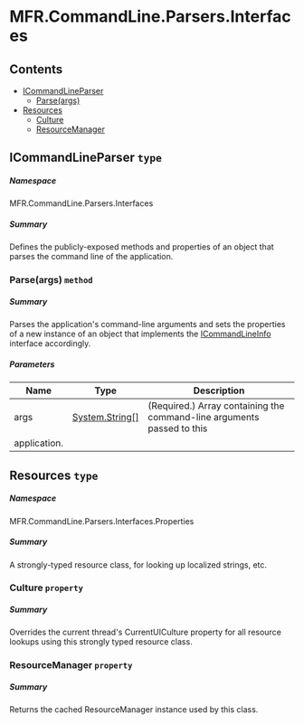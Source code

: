 <a name='assembly'></a>
# MFR.CommandLine.Parsers.Interfaces

## Contents

- [ICommandLineParser](#T-MFR-CommandLine-Parsers-Interfaces-ICommandLineParser 'MFR.CommandLine.Parsers.Interfaces.ICommandLineParser')
  - [Parse(args)](#M-MFR-CommandLine-Parsers-Interfaces-ICommandLineParser-Parse-System-String[]- 'MFR.CommandLine.Parsers.Interfaces.ICommandLineParser.Parse(System.String[])')
- [Resources](#T-MFR-CommandLine-Parsers-Interfaces-Properties-Resources 'MFR.CommandLine.Parsers.Interfaces.Properties.Resources')
  - [Culture](#P-MFR-CommandLine-Parsers-Interfaces-Properties-Resources-Culture 'MFR.CommandLine.Parsers.Interfaces.Properties.Resources.Culture')
  - [ResourceManager](#P-MFR-CommandLine-Parsers-Interfaces-Properties-Resources-ResourceManager 'MFR.CommandLine.Parsers.Interfaces.Properties.Resources.ResourceManager')

<a name='T-MFR-CommandLine-Parsers-Interfaces-ICommandLineParser'></a>
## ICommandLineParser `type`

##### Namespace

MFR.CommandLine.Parsers.Interfaces

##### Summary

Defines the publicly-exposed methods and properties of an object that parses
the command line of the application.

<a name='M-MFR-CommandLine-Parsers-Interfaces-ICommandLineParser-Parse-System-String[]-'></a>
### Parse(args) `method`

##### Summary

Parses the application's command-line arguments and sets the properties of a
new instance of an object that implements the
[ICommandLineInfo](#T-MFR-CommandLine-Models-Interfaces-ICommandLineInfo 'MFR.CommandLine.Models.Interfaces.ICommandLineInfo') interface
accordingly.

##### Parameters

| Name | Type | Description |
| ---- | ---- | ----------- |
| args | [System.String[]](http://msdn.microsoft.com/query/dev14.query?appId=Dev14IDEF1&l=EN-US&k=k:System.String[] 'System.String[]') | (Required.) Array containing the command-line arguments passed to this
application. |

<a name='T-MFR-CommandLine-Parsers-Interfaces-Properties-Resources'></a>
## Resources `type`

##### Namespace

MFR.CommandLine.Parsers.Interfaces.Properties

##### Summary

A strongly-typed resource class, for looking up localized strings, etc.

<a name='P-MFR-CommandLine-Parsers-Interfaces-Properties-Resources-Culture'></a>
### Culture `property`

##### Summary

Overrides the current thread's CurrentUICulture property for all
  resource lookups using this strongly typed resource class.

<a name='P-MFR-CommandLine-Parsers-Interfaces-Properties-Resources-ResourceManager'></a>
### ResourceManager `property`

##### Summary

Returns the cached ResourceManager instance used by this class.
